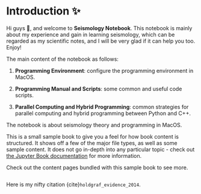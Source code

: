# Introduction ✨

Hi guys 👋, and welcome to **Seismology Notebook**. This notebook is mainly about my experience and gain in learning seismology, which can be regarded as my scientific notes, and I will be very glad if it can help you too. Enjoy!
 
The main content of the notebook as follows:

1. **Programming Environment**: configure the programming environment in MacOS.

2. **Programming Manual and Scripts**: some common and useful code scripts.

3. **Parallel Computing and Hybrid Programming**: common strategies for parallel computing and hybrid programming between Python and C++.

The notebook is  about seismology theory and programming in MacOS. 




This is a small sample book to give you a feel for how book content is
structured.
It shows off a few of the major file types, as well as some sample content.
It does not go in-depth into any particular topic - check out [the Jupyter Book documentation](https://jupyterbook.org) for more information.

Check out the content pages bundled with this sample book to see more.

```{tableofcontents}
```

Here is my nifty citation {cite}`holdgraf_evidence_2014`.

```{bibliography}
```